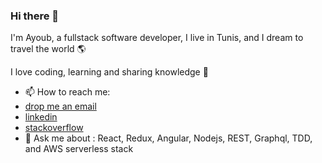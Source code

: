 ### Hi there 👋

I'm Ayoub, a fullstack software developer, I live in Tunis, and I dream to travel the world 🌎 

I love coding, learning and sharing knowledge 🙂

- 📫 How to reach me:
- [drop me an email](mailto:gharbi.ayoub@gmail.com)
- [linkedin](linkedin.com/in/ayoubgharbi)
- [stackoverflow](https://stackoverflow.com/users/9691524/ayo)
- 💬 Ask me about : React, Redux, Angular, Nodejs, REST, Graphql, TDD, and AWS serverless stack